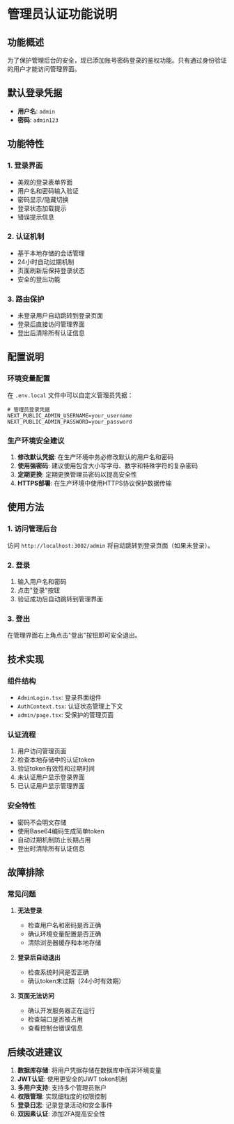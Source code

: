 # 管理员认证功能说明

## 功能概述

为了保护管理后台的安全，现已添加账号密码登录的鉴权功能。只有通过身份验证的用户才能访问管理界面。

## 默认登录凭据

- **用户名**: `admin`
- **密码**: `admin123`

## 功能特性

### 1. 登录界面
- 美观的登录表单界面
- 用户名和密码输入验证
- 密码显示/隐藏切换
- 登录状态加载提示
- 错误提示信息

### 2. 认证机制
- 基于本地存储的会话管理
- 24小时自动过期机制
- 页面刷新后保持登录状态
- 安全的登出功能

### 3. 路由保护
- 未登录用户自动跳转到登录页面
- 登录后直接访问管理界面
- 登出后清除所有认证信息

## 配置说明

### 环境变量配置

在 `.env.local` 文件中可以自定义管理员凭据：

```env
# 管理员登录凭据
NEXT_PUBLIC_ADMIN_USERNAME=your_username
NEXT_PUBLIC_ADMIN_PASSWORD=your_password
```

### 生产环境安全建议

1. **修改默认凭据**: 在生产环境中务必修改默认的用户名和密码
2. **使用强密码**: 建议使用包含大小写字母、数字和特殊字符的复杂密码
3. **定期更换**: 定期更换管理员密码以提高安全性
4. **HTTPS部署**: 在生产环境中使用HTTPS协议保护数据传输

## 使用方法

### 1. 访问管理后台

访问 `http://localhost:3002/admin` 将自动跳转到登录页面（如果未登录）。

### 2. 登录

1. 输入用户名和密码
2. 点击"登录"按钮
3. 验证成功后自动跳转到管理界面

### 3. 登出

在管理界面右上角点击"登出"按钮即可安全退出。

## 技术实现

### 组件结构

- `AdminLogin.tsx`: 登录界面组件
- `AuthContext.tsx`: 认证状态管理上下文
- `admin/page.tsx`: 受保护的管理页面

### 认证流程

1. 用户访问管理页面
2. 检查本地存储中的认证token
3. 验证token有效性和过期时间
4. 未认证用户显示登录界面
5. 已认证用户显示管理界面

### 安全特性

- 密码不会明文存储
- 使用Base64编码生成简单token
- 自动过期机制防止长期占用
- 登出时清除所有认证信息

## 故障排除

### 常见问题

1. **无法登录**
   - 检查用户名和密码是否正确
   - 确认环境变量配置是否正确
   - 清除浏览器缓存和本地存储

2. **登录后自动退出**
   - 检查系统时间是否正确
   - 确认token未过期（24小时有效期）

3. **页面无法访问**
   - 确认开发服务器正在运行
   - 检查端口是否被占用
   - 查看控制台错误信息

## 后续改进建议

1. **数据库存储**: 将用户凭据存储在数据库中而非环境变量
2. **JWT认证**: 使用更安全的JWT token机制
3. **多用户支持**: 支持多个管理员账户
4. **权限管理**: 实现细粒度的权限控制
5. **登录日志**: 记录登录活动和安全事件
6. **双因素认证**: 添加2FA提高安全性